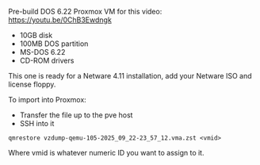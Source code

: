 
Pre-build DOS 6.22 Proxmox VM for this video: https://youtu.be/0ChB3Ewdngk

- 10GB disk
- 100MB DOS partition
- MS-DOS 6.22
- CD-ROM drivers

This one is ready for a Netware 4.11 installation, add your Netware ISO and
license floppy.

To import into Proxmox:

- Transfer the file up to the pve host
- SSH into it

```
qmrestore vzdump-qemu-105-2025_09_22-23_57_12.vma.zst <vmid>
```

Where vmid is whatever numeric ID you want to assign to it.
